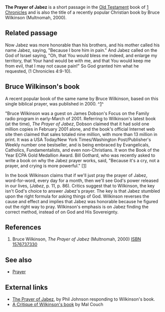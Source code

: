 **The Prayer of Jabez** is a short passage in the
[Old Testament](Old_Testament "Old Testament") book of
[1 Chronicles](Books_of_Chronicles "Books of Chronicles") and is
also the title of a recently popular Christian book by Bruce
Wilkinson (Multnomah, 2000).

## Related passage

Now Jabez was more honorable than his brothers, and his mother
called his name Jabez, saying, "Because I bore him in pain." And
Jabez called on the God of Israel saying, "Oh, that You would bless
me indeed, and enlarge my territory, that Your hand would be with
me, and that You would keep me from evil, that I may not cause
pain!" So God granted him what he requested, (1 Chronicles 4:9-10).
## Bruce Wilkinson's book

A recent popular book of the same name by Bruce Wilkinson, based on
this single biblical prayer, was published in 2000.
^[1](#References)^

"Bruce Wilkinson was a guest on James Dobson's Focus on the Family
radio program in early-March of 2001. Referring to Wilkinson's
latest book (at the time), *The Prayer of Jabez*, Dobson claimed
that it had sold one million copies in February 2001 alone, and the
book's official Internet web site then claimed that sales totaled
nine million, with more than 13 million in print. It was a USA
Today/New York Times/Washington Post/Publisher's Weekly number one
bestseller, and is being embraced by Evangelicals, Catholics,
Fundamentalists, and even non-Christians. It won the Book of the
Year ECPA Gold Medallion Award. Bill Gothard, who was recently
asked to write a book on why the Jabez prayer works, said, "Because
it's a cry, not a prayer, and crying is more powerful."
[[1]](http://www.rapidnet.com/~jbeard/bdm/BookReviews/jabez.htm)

In the book Wilkinson claims that if we'll just pray the prayer of
Jabez, word-for-word, every day for a month, then we'll see God's
power released in our lives, (*Jabez*, p. 11, p. 86). Critics
suggest that to Wilkinson, the key isn't God's choice to answer
Jabez's prayer. The key is that Jabez stumbled upon the right
formula for asking things of God. Wilkinson reverses the cause and
effect and implies that Jabez was honorable because he figured out
the right way to pray. Wilkinson's emphasis is on Jabez finding the
correct method, instead of on God and His Sovereignty.


## References

1.  Bruce Wilkinson, *The Prayer of Jabez* (Multnomah, 2000)
    [ISBN 1576737330](http://www.theopedia.com/Special:BookSources/1576737330)

## See also

-   [Prayer](Prayer "Prayer")

## External links

-   [The Prayer of Jabez](http://www.biblebb.com/files/MAC/SC03-1046CDNotes.htm),
    by Phil Johnson responding to Wilkinson's book.
-   [A Critique of Wilkinson's book](http://www.conservativeonline.org/journals/05_16_journal/2001v5n16_id06.htm)
    by Mal Couch



